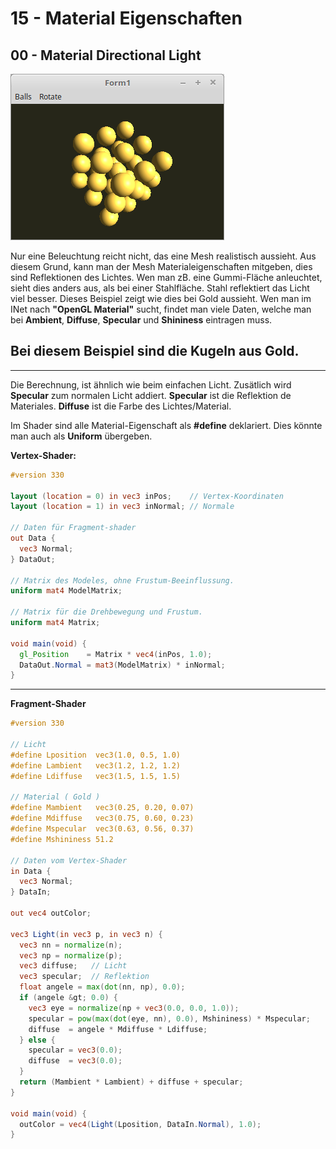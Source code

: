 # 15 - Material Eigenschaften
## 00 - Material Directional Light

![image.png](image.png)

Nur eine Beleuchtung reicht nicht, das eine Mesh realistisch aussieht.
Aus diesem Grund, kann man der Mesh Materialeigenschaften mitgeben, dies sind Reflektionen des Lichtes.
Wen man zB. eine Gummi-Fläche anleuchtet, sieht dies anders aus, als bei einer Stahlfläche.
Stahl reflektiert das Licht viel besser.
Dieses Beispiel zeigt wie dies bei Gold aussieht. Wen man im INet nach <b>"OpenGL Material"</b> sucht,
findet man viele Daten, welche man bei <b>Ambient</b>, <b>Diffuse</b>, <b>Specular</b> und <b>Shininess</b> eintragen muss.

Bei diesem Beispiel sind die Kugeln aus Gold.
---
---
Die Berechnung, ist ähnlich wie beim einfachen Licht. Zusätlich wird <b>Specular</b> zum normalen Licht addiert.
<b>Specular</b> ist die Reflektion de Materiales.
<b>Diffuse</b> ist die Farbe des Lichtes/Material.

Im Shader sind alle Material-Eigenschaft als <b>#define</b> deklariert. Dies könnte man auch als <b>Uniform</b> übergeben.

<b>Vertex-Shader:</b>

```glsl
#version 330

layout (location = 0) in vec3 inPos;    // Vertex-Koordinaten
layout (location = 1) in vec3 inNormal; // Normale

// Daten für Fragment-shader
out Data {
  vec3 Normal;
} DataOut;

// Matrix des Modeles, ohne Frustum-Beeinflussung.
uniform mat4 ModelMatrix;

// Matrix für die Drehbewegung und Frustum.
uniform mat4 Matrix;

void main(void) {
  gl_Position    = Matrix * vec4(inPos, 1.0);
  DataOut.Normal = mat3(ModelMatrix) * inNormal;
}


```

---
<b>Fragment-Shader</b>

```glsl
#version 330

// Licht
#define Lposition  vec3(1.0, 0.5, 1.0)
#define Lambient   vec3(1.2, 1.2, 1.2)
#define Ldiffuse   vec3(1.5, 1.5, 1.5)

// Material ( Gold )
#define Mambient   vec3(0.25, 0.20, 0.07)
#define Mdiffuse   vec3(0.75, 0.60, 0.23)
#define Mspecular  vec3(0.63, 0.56, 0.37)
#define Mshininess 51.2

// Daten vom Vertex-Shader
in Data {
  vec3 Normal;
} DataIn;

out vec4 outColor;

vec3 Light(in vec3 p, in vec3 n) {
  vec3 nn = normalize(n);
  vec3 np = normalize(p);
  vec3 diffuse;   // Licht
  vec3 specular;  // Reflektion
  float angele = max(dot(nn, np), 0.0);
  if (angele &gt; 0.0) {
    vec3 eye = normalize(np + vec3(0.0, 0.0, 1.0));
    specular = pow(max(dot(eye, nn), 0.0), Mshininess) * Mspecular;
    diffuse  = angele * Mdiffuse * Ldiffuse;
  } else {
    specular = vec3(0.0);
    diffuse  = vec3(0.0);
  }
  return (Mambient * Lambient) + diffuse + specular;
}

void main(void) {
  outColor = vec4(Light(Lposition, DataIn.Normal), 1.0);
}

```


